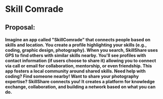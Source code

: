 # Skill Comrade

## Proposal:

#### Imagine an app called "SkillComrade" that connects people based on skills and location. You create a profile highlighting your skills (e.g., coding, graphic design, photography). When you search, SkillShare uses GPS to find others with similar skills nearby. You'll see profiles with contact information (if users choose to share it) allowing you to connect via call or email for collaboration, mentorship, or even friendship. This app fosters a local community around shared skills. Need help with coding? Find someone nearby! Want to share your photography expertise? SkillShare connects you! It creates a platform for knowledge exchange, collaboration, and building a network based on what you can do.
